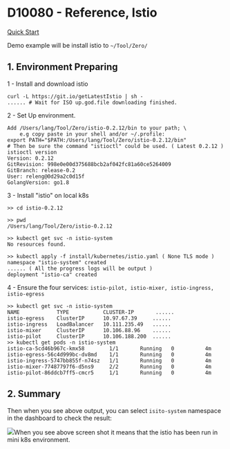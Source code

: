 # D10080 - Reference, Istio

[Quick Start](https://istio.io/docs/setup/kubernetes/quick-start.html)

Demo example will be install istio to `~/Tool/Zero/`

## 1. Environment Preparing

1 - Install and download istio

```shell
curl -L https://git.io/getLatestIstio | sh -
...... # Wait for ISO up.god.file downloading finished.
```

2 - Set Up environment.

```shell
Add /Users/lang/Tool/Zero/istio-0.2.12/bin to your path; \
    e.g copy paste in your shell and/or ~/.profile:
export PATH="$PATH:/Users/lang/Tool/Zero/istio-0.2.12/bin"
# Then be sure the command "istioctl" could be used. ( Latest 0.2.12 )
istioctl version
Version: 0.2.12
GitRevision: 998e0e00d375688bcb2af042fc81a60ce5264009
GitBranch: release-0.2
User: releng@0d29a2c0d15f
GolangVersion: go1.8
```

3 - Install "istio" on local k8s

```shell
>> cd istio-0.2.12

>> pwd
/Users/lang/Tool/Zero/istio-0.2.12

>> kubectl get svc -n istio-system
No resources found.

>> kubectl apply -f install/kubernetes/istio.yaml ( None TLS mode )
namespace "istio-system" created
...... ( All the progress logs will be output )
deployment "istio-ca" created
```

4 - Ensure the four services: `istio-pilot, istio-mixer, istio-ingress, istio-egress`

```shell
>> kubectl get svc -n istio-system
NAME            TYPE           CLUSTER-IP       ......
istio-egress    ClusterIP      10.97.67.39     ......
istio-ingress   LoadBalancer   10.111.235.49   ......
istio-mixer     ClusterIP      10.106.88.96    ......
istio-pilot     ClusterIP      10.106.188.200  ......
>> kubectl get pods -n istio-system
istio-ca-5cd46b967c-kmx58        1/1       Running   0          4m
istio-egress-56c4d999bc-dv8md    1/1       Running   0          4m
istio-ingress-5747bb855f-n74sz   1/1       Running   0          4m
istio-mixer-77487797f6-d5ns9     2/2       Running   0          4m
istio-pilot-86ddcb7ff5-cmcr5     1/1       Running   0          4m
```

## 2. Summary

Then when you see above output, you can select `isito-system` namespace in the dashboard to check the result:

![](/doc/image/istio-system.png)When you see above screen shot it means that the istio has been run in mini k8s
environment.

